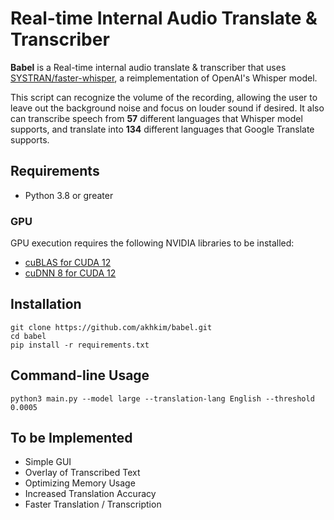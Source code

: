 # Real-time Internal Audio Translate & Transcriber

**Babel** is a Real-time internal audio translate & transcriber that uses [SYSTRAN/faster-whisper](https://github.com/SYSTRAN/faster-whisper), a reimplementation of OpenAI's Whisper model.

This script can recognize the volume of the recording, allowing the user to leave out the background noise and focus on louder sound if desired.
It also can transcribe speech from **57** different languages that Whisper model supports, and translate into **134** different languages that Google Translate supports.

## Requirements
- Python 3.8 or greater

### GPU
GPU execution requires the following NVIDIA libraries to be installed:

- [cuBLAS for CUDA 12](https://developer.nvidia.com/cublas)
- [cuDNN 8 for CUDA 12](https://developer.nvidia.com/cudnn)

## Installation
```
git clone https://github.com/akhkim/babel.git
cd babel
pip install -r requirements.txt
```

## Command-line Usage
```
python3 main.py --model large --translation-lang English --threshold 0.0005
```

## To be Implemented
- Simple GUI
- Overlay of Transcribed Text
- Optimizing Memory Usage
- Increased Translation Accuracy
- Faster Translation / Transcription
